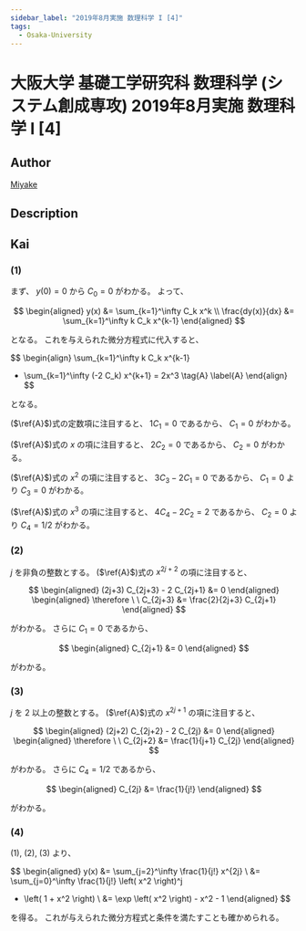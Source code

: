 ```yaml
---
sidebar_label: "2019年8月実施 数理科学 I [4]"
tags:
  - Osaka-University
---
```

# 大阪大学 基礎工学研究科 数理科学 (システム創成専攻) 2019年8月実施 数理科学 I \[4\]

## **Author**
[Miyake](https://miyake.github.io/exams/index.html)

## **Description**

## **Kai**
### (1)
まず、 $y(0)=0$ から $C_0=0$ がわかる。
よって、

$$
  \begin{aligned}
  y(x) &= \sum_{k=1}^\infty C_k x^k
  \\
  \frac{dy(x)}{dx} &= \sum_{k=1}^\infty k C_k x^{k-1}
  \end{aligned}
$$

となる。
これを与えられた微分方程式に代入すると、

$$
  \begin{align}
  \sum_{k=1}^\infty k C_k x^{k-1}
  + \sum_{k=1}^\infty (-2 C_k) x^{k+1}
  = 2x^3
  \tag{A} \label{A}
  \end{align}
$$

となる。

($\ref{A}$)式の定数項に注目すると、 $1 C_1 = 0$ であるから、
$C_1=0$ がわかる。

($\ref{A}$)式の $x$ の項に注目すると、 $2C_2=0$ であるから、
$C_2=0$ がわかる。

($\ref{A}$)式の $x^2$ の項に注目すると、 $3C_3-2C_1=0$ であるから、
$C_1=0$ より $C_3=0$ がわかる。

($\ref{A}$)式の $x^3$ の項に注目すると、 $4C_4-2C_2=2$ であるから、
$C_2=0$ より $C_4=1/2$ がわかる。

### (2)
$j$ を非負の整数とする。
($\ref{A}$)式の $x^{2j+2}$ の項に注目すると、

$$
  \begin{aligned}
  (2j+3) C_{2j+3} - 2 C_{2j+1} &= 0
  \end{aligned}
  \begin{aligned}
  \therefore \ \ 
  C_{2j+3} &= \frac{2}{2j+3} C_{2j+1}
  \end{aligned}
$$

がわかる。
さらに $C_1=0$ であるから、

$$
  \begin{aligned}
  C_{2j+1} &= 0
  \end{aligned}
$$

がわかる。

### (3)
$j$ を $2$ 以上の整数とする。
($\ref{A}$)式の $x^{2j+1}$ の項に注目すると、

$$
  \begin{aligned}
  (2j+2) C_{2j+2} - 2 C_{2j} &= 0
  \end{aligned}
  \begin{aligned}
  \therefore \ \ 
  C_{2j+2} &= \frac{1}{j+1} C_{2j}
  \end{aligned}
$$

がわかる。
さらに $C_4=1/2$ であるから、

$$
  \begin{aligned}
  C_{2j} &= \frac{1}{j!}
  \end{aligned}
$$

がわかる。

### (4)
(1), (2), (3) より、

$$
  \begin{aligned}
  y(x)
  &=
  \sum_{j=2}^\infty \frac{1}{j!} x^{2j}
  \\
  &=
  \sum_{j=0}^\infty \frac{1}{j!} \left( x^2 \right)^j
  - \left( 1 + x^2 \right)
  \\
  &=
  \exp \left( x^2 \right) - x^2 - 1
  \end{aligned}
$$

を得る。
これが与えられた微分方程式と条件を満たすことも確かめられる。